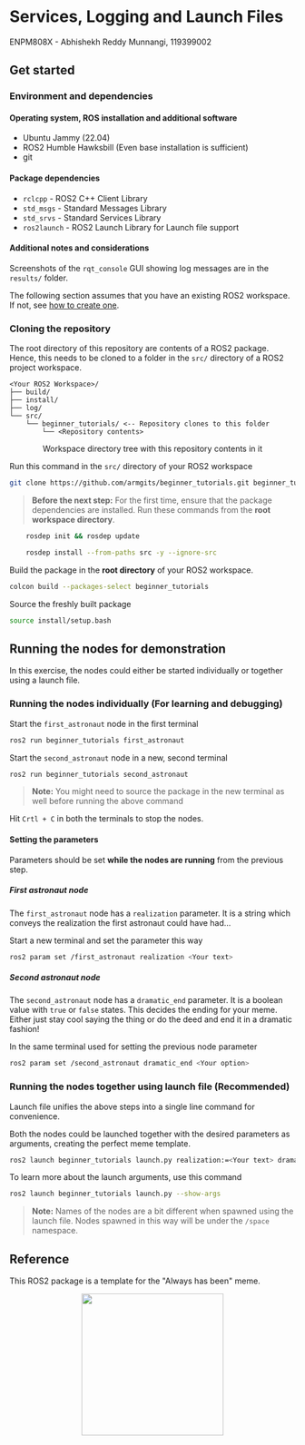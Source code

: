 # Services, Logging and Launch Files

ENPM808X - Abhishekh Reddy Munnangi, 119399002

## Get started

### Environment and dependencies

#### Operating system, ROS installation and additional software

- Ubuntu Jammy (22.04)
- ROS2 Humble Hawksbill (Even base installation is sufficient)
- git

#### Package dependencies

- `rclcpp` - ROS2 C++ Client Library
- `std_msgs` - Standard Messages Library
- `std_srvs` - Standard Services Library
- `ros2launch` - ROS2 Launch Library for Launch file support

#### Additional notes and considerations

Screenshots of the `rqt_console` GUI showing log messages are in the
`results/` folder.

The following section assumes that you have an existing ROS2 workspace. If not,
see [how to create one](https://docs.ros.org/en/humble/Tutorials/Beginner-Client-Libraries/Creating-A-Workspace/Creating-A-Workspace.html#create-a-new-directory).

### Cloning the repository

The root directory of this repository are contents of a ROS2 package. Hence,
this needs to be cloned to a folder in the `src/` directory of a ROS2 project
workspace.

```console
<Your ROS2 Workspace>/
├── build/
├── install/
├── log/
└── src/
    └── beginner_tutorials/ <-- Repository clones to this folder
        └── <Repository contents>
```

<p align="center">Workspace directory tree with this repository contents in it</p>

Run this command in the `src/` directory of your ROS2 workspace

```bash
git clone https://github.com/armgits/beginner_tutorials.git beginner_tutorials
```

>**Before the next step:** For the first time, ensure that the package
> dependencies are installed. Run these commands from the **root workspace directory**.

```bash
    rosdep init && rosdep update
```

```bash
    rosdep install --from-paths src -y --ignore-src
```

Build the package in the **root directory** of your ROS2 workspace.

```bash
colcon build --packages-select beginner_tutorials
```

Source the freshly built package

```bash
source install/setup.bash
```

## Running the nodes for demonstration

In this exercise, the nodes could either be started individually or together
using a launch file.

### Running the nodes individually (For learning and debugging)

Start the `first_astronaut` node in the first terminal

```bash
ros2 run beginner_tutorials first_astronaut
```

Start the `second_astronaut` node in a new, second terminal

```bash
ros2 run beginner_tutorials second_astronaut
```

>**Note:** You might need to source the package in the new terminal as well
> before running the above command

Hit `Crtl + C` in both the terminals to stop the nodes.

#### Setting the parameters

Parameters should be set **while the nodes are running** from the previous step.

##### First astronaut node

The `first_astronaut` node has a `realization` parameter. It is a string which
conveys the realization the first astronaut could have had...

Start a new terminal and set the parameter this way

```bash
ros2 param set /first_astronaut realization <Your text>
```

##### Second astronaut node

The `second_astronaut` node has a `dramatic_end` parameter. It is a boolean value
with `true` or `false` states. This decides the ending for your meme. Either
just stay cool saying the thing or do the deed and end it in a dramatic fashion!

In the same terminal used for setting the previous node parameter

```bash
ros2 param set /second_astronaut dramatic_end <Your option>
```

### Running the nodes together using launch file (Recommended)

Launch file unifies the above steps into a single line command for convenience.

Both the nodes could be launched together with the desired parameters as arguments,
creating the perfect meme template.

```bash
ros2 launch beginner_tutorials launch.py realization:=<Your text> dramatic_end:=<Your option>
```

To learn more about the launch arguments, use this command

```bash
ros2 launch beginner_tutorials launch.py --show-args
```

>**Note:** Names of the nodes are a bit different when spawned using the launch
> file. Nodes spawned in this way will be under the `/space` namespace.

## Reference

This ROS2 package is a template for the "Always has been" meme.

<p align="center"><img src="https://media.tenor.com/R7iJGnaKOjgAAAAd/lol.gif" height="250"></p>
